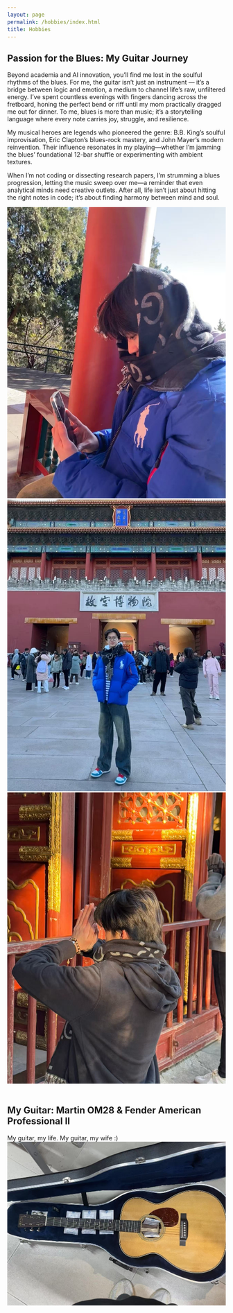 ```yaml
---
layout: page
permalink: /hobbies/index.html
title: Hobbies
---
```


## Passion for the Blues: My Guitar Journey
Beyond academia and AI innovation, you’ll find me lost in the soulful rhythms of the blues. For me, the guitar isn’t just an instrument — it’s a bridge between logic and emotion, a medium to channel life’s raw, unfiltered energy. I’ve spent countless evenings with fingers dancing across the fretboard, honing the perfect bend or riff until my mom practically dragged me out for dinner. To me, blues is more than music; it’s a storytelling language where every note carries joy, struggle, and resilience.<br>

My musical heroes are legends who pioneered the genre: B.B. King’s soulful improvisation, Eric Clapton’s blues-rock mastery, and John Mayer’s modern reinvention. Their influence resonates in my playing—whether I’m jamming the blues’ foundational 12-bar shuffle or experimenting with ambient textures.<br>

When I’m not coding or dissecting research papers, I’m strumming a blues progression, letting the music sweep over me—a reminder that even analytical minds need creative outlets. After all, life isn’t just about hitting the right notes in code; it’s about finding harmony between mind and soul.
<div class="third">
<img src="/images/dsm2.jpg">
<img src="/images/dsm3.jpg">
<img src="/images/dsm4.jpg">
</div><br>

## My Guitar: Martin OM28 & Fender American Professional II
My guitar, my life. My guitar, my wife :)
<img src="/images/guitar.jpg">
<!-- ## Chat with me -->

<!-- **Jan 2023:** I have set up the [online-coffee-time](https://calendly.com/lancecai/meet-with-lance) (Inspired by [Shangzhe Wu](https://elliottwu.com/)). Welcome to chat with me! -->

<!-- Calendly inline widget begin -->

<!-- <div class="calendly-inline-widget" data-url="https://calendly.com/lancecai/meet-with-lance" style="min-width:320px;height:630px;"></div>
<script type="text/javascript" src="https://assets.calendly.com/assets/external/widget.js" async></script> -->
<!-- Calendly inline widget end -->

